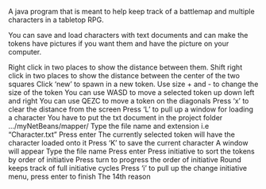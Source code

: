 A java program that is meant to help keep track of a battlemap and multiple characters in a tabletop RPG.

You can save and load characters with text documents and can make the tokens have pictures if you want them and have the picture on your computer.


Right click in two places to show the distance between them.
Shift right click in two places to show the distance between the center of the two squares
Click ‘new’ to spawn in a new token.
Use size + and - to change the size of the token
You can use WASD to move a selected token up down left and right
You can use QEZC to move a token on the diagonals
Press ‘x’ to clear the distance from the screen
Press ‘L’ to pull up a window for loading a character
You have to put the txt document in the project folder .../myNetBeans/mapper/
Type the file name and extension i.e “Character.txt”
Press enter
The currently selected token will have the character loaded onto it
Press ‘K’ to save the current character
A window will appear
Type the file name
Press enter
Press initiative to sort the tokens by order of initiative
Press turn to progress the order of initiative
Round keeps track of full initiative cycles
Press ‘i’  to pull up the change initiative menu, press enter to finish
The 14th reason
